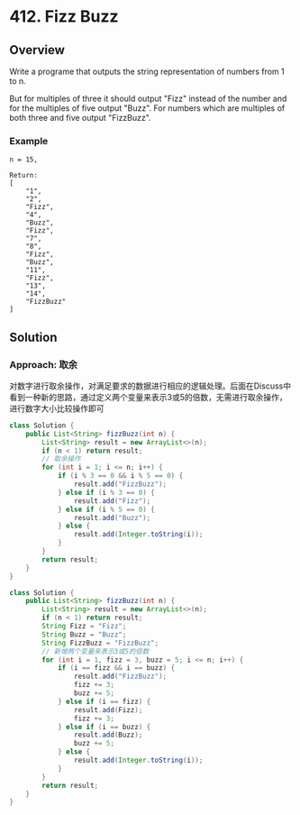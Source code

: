 # 412. Fizz Buzz

## Overview

Write a programe that outputs the string representation of numbers from 1 to n.

But for multiples of three it should output "Fizz" instead of the number and for the multiples of five output "Buzz". For numbers which are multiples of both three and five output "FizzBuzz".

### Example

```text
n = 15,

Return:
[
    "1",
    "2",
    "Fizz",
    "4",
    "Buzz",
    "Fizz",
    "7",
    "8",
    "Fizz",
    "Buzz",
    "11",
    "Fizz",
    "13",
    "14",
    "FizzBuzz"
]
```

## Solution

### Approach: 取余

对数字进行取余操作，对满足要求的数据进行相应的逻辑处理。后面在Discuss中看到一种新的思路，通过定义两个变量来表示3或5的倍数，无需进行取余操作，进行数字大小比较操作即可

```java
class Solution {
    public List<String> fizzBuzz(int n) {
        List<String> result = new ArrayList<>(n);
        if (n < 1) return result;
        // 取余操作
        for (int i = 1; i <= n; i++) {
            if (i % 3 == 0 && i % 5 == 0) {
                result.add("FizzBuzz");
            } else if (i % 3 == 0) {
                result.add("Fizz");
            } else if (i % 5 == 0) {
                result.add("Buzz");
            } else {
                result.add(Integer.toString(i));
            }
        }
        return result;
    }
}
```

```java
class Solution {
    public List<String> fizzBuzz(int n) {
        List<String> result = new ArrayList<>(n);
        if (n < 1) return result;
        String Fizz = "Fizz";
        String Buzz = "Buzz";
        String FizzBuzz = "FizzBuzz";
        // 新增两个变量来表示3或5的倍数
        for (int i = 1, fizz = 3, buzz = 5; i <= n; i++) {
            if (i == fizz && i == buzz) {
                result.add("FizzBuzz");
                fizz += 3;
                buzz += 5;
            } else if (i == fizz) {
                result.add(Fizz);
                fizz += 3;
            } else if (i == buzz) {
                result.add(Buzz);
                buzz += 5;
            } else {
                result.add(Integer.toString(i));
            }
        }
        return result;
    }
}
```
